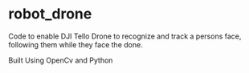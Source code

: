 # robot_drone

Code to enable DJI Tello Drone to recognize and track a persons face, following them while they face the done.

Built Using OpenCv and Python
